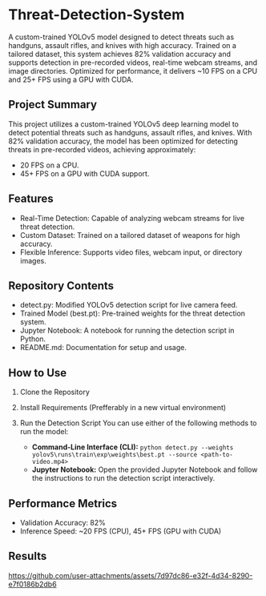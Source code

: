 # Threat-Detection-System
A custom-trained YOLOv5 model designed to detect threats such as handguns, assault rifles, and knives with high accuracy. Trained on a tailored dataset, this system achieves 82% validation accuracy and supports detection in pre-recorded videos, real-time webcam streams, and image directories. Optimized for performance, it delivers ~10 FPS on a CPU and 25+ FPS using a GPU with CUDA.
## Project Summary
This project utilizes a custom-trained YOLOv5 deep learning model to detect potential threats such as handguns, assault rifles, and knives. With 82% validation accuracy, the model has been optimized for detecting threats in pre-recorded videos, achieving approximately:

- 20 FPS on a CPU.
- 45+ FPS on a GPU with CUDA support.

## Features
- Real-Time Detection: Capable of analyzing webcam streams for live threat detection.
- Custom Dataset: Trained on a tailored dataset of weapons for high accuracy.
- Flexible Inference: Supports video files, webcam input, or directory images.

## Repository Contents
- detect.py: Modified YOLOv5 detection script for live camera feed.
- Trained Model (best.pt): Pre-trained weights for the threat detection system.
- Jupyter Notebook: A notebook for running the detection script in Python.
- README.md: Documentation for setup and usage.

## How to Use
1. Clone the Repository
2. Install Requirements (Prefferably in a new virtual environment)
3. Run the Detection Script
You can use either of the following methods to run the model:

	- **Command-Line Interface (CLI):**   ```python detect.py --weights yolov5\runs\train\exp\weights\best.pt --source <path-to-video.mp4>```<br>
	- **Jupyter Notebook:** Open the provided Jupyter Notebook and follow the instructions to run the detection script interactively.


## Performance Metrics
- Validation Accuracy: 82%
- Inference Speed: ~20 FPS (CPU), 45+ FPS (GPU with CUDA)

## Results



https://github.com/user-attachments/assets/7d97dc86-e32f-4d34-8290-e7f0186b2db6

